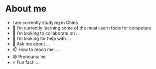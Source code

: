# About me

- I am currently studying in China
- 🌱 I’m currently learning some of the must-learn tools for computers
- 👯 I’m looking to collaborate on ...
- 🤔 I’m looking for help with ...
- 💬 Ask me about ...
- 📫 How to reach me: ...
- 😄 Pronouns: he
- ⚡ Fun fact: ...
